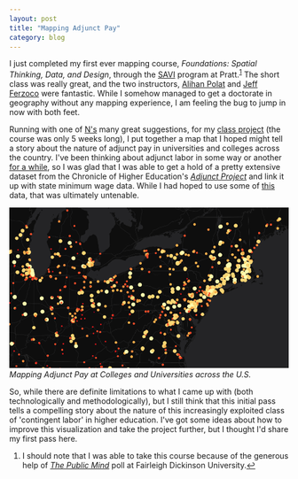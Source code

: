 ```yaml
---
layout: post
title: "Mapping Adjunct Pay"
category: blog
---
```

I just completed my first ever mapping course, *Foundations: Spatial Thinking, Data, and Design*, through the [SAVI](https://www.pratt.edu/pratt-research-and-centers/spatial-analysis-visualization-initiative/) program at Pratt.<sup id="fnref:1"><a href="#fn:1" class="footnote">1</a></sup> The short class was really great, and the two instructors, [Alihan Polat](http://www.studiomplus.nyc/) and [Jeff Ferzoco](http://linepointpath.com/) were fantastic. While I somehow managed to get a doctorate in geography without any mapping experience, I am feeling the bug to jump in now with both feet.

Running with one of [N's](http://nickyagate.com/) many great suggestions, for my [class project](http://crisisofenclosure.com/category/longform/cartodb.html) (the course was only 5 weeks long), I put together a map that I hoped might tell a story about the nature of adjunct pay in universities and colleges across the country. I've been thinking about adjunct labor in some way or another [for a while](http://crisisofenclosure.com/nickel-and-dimed/), so I was glad that I was able to get a hold of a pretty extensive dataset from the Chronicle of Higher Education's [*Adjunct Project*](http://adjunct.chronicle.com/) and link it up with state minimum wage data. While I had hoped to use some of [this](http://livingwage.mit.edu/) data, that was ultimately untenable.

[![Adjunct map](/img/adjunctimage.png)](http://crisisofenclosure.com/category/longform/cartodb.html)
<cite>*Mapping Adjunct Pay at Colleges and Universities across the U.S.*</cite>

So, while there are definite limitations to what I came up with (both technologically and methodologically), but I still think that this initial pass tells a compelling story about the nature of this increasingly exploited class of 'contingent labor' in higher education. I've got some ideas about how to improve this visualization and take the project further, but I thought I'd share my first pass here.

<div class="footnotes">
  <ol>
    <li id="fn:1">
      <p>I should note that I was able to take this course because of the generous help of <a href="http://publicmind.fdu.edu/"><i>The Public Mind</i></a> poll at Fairleigh Dickinson University.<a href="#fnref:1" class="reversefootnote">&#8617;</a></p>
    </li>
  </ol>
</div>
